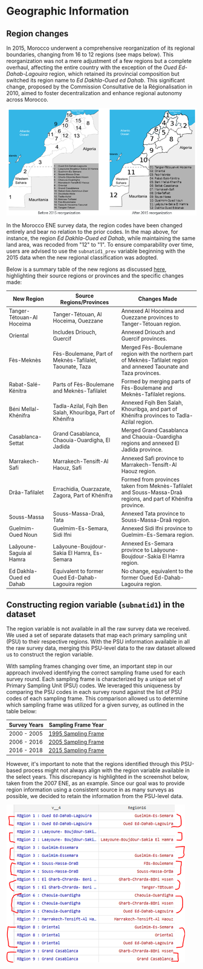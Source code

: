 # Geographic Information

## Region changes
In 2015, Morocco underwent a comprehensive reorganization of its regional boundaries, changing from 16 to 12 regions (see maps below). This reorganization was not a mere adjustment of a few regions but a complete overhaul, affecting the entire country with the exception of the *Oued Ed-Dahab-Lagouira* region, which retained its provincial composition but switched its region name to *Ed Dakhla-Oued ed Dahab*. This significant change, proposed by the Commission Consultative de la Régionalisation in 2010, aimed to foster decentralization and enhance regional autonomy across Morocco.

![Map](Utilities/Morocco_map.PNG)

In the Morocco ENE survey data, the region codes have been changed entirely and bear no relation to the prior codes. In the map above, for instance, the region *Ed Dakhla-Oued ed Dahab*, while maintaining the same land area, was recoded from "12" to "1". To ensure comparability over time, users are advised to use the `subnatid1_prev` variable beginning with the 2015 data when the new regional classification was adopted. 

Below is a summary table of the new regions as discussed [here](http://www.statoids.com/uma.html), highlighting their source regions or provinces and the specific changes made:

| New Region               | Source Regions/Provinces                            | Changes Made                                                                                                         |
|--------------------------|-----------------------------------------------------|----------------------------------------------------------------------------------------------------------------------|
| Tanger-Tétouan-Al Hoceima| Tanger-Tétouan, Al Hoceima, Ouezzane                 | Annexed Al Hoceima and Ouezzane provinces to Tanger-Tétouan region.                                                 |
| Oriental                 | Includes Driouch, Guercif                           | Annexed Driouch and Guercif provinces.                                                                               |
| Fès-Meknès               | Fès-Boulemane, Part of Meknès-Tafilalet, Taounate, Taza | Merged Fès-Boulemane region with the northern part of Meknès-Tafilalet region and annexed Taounate and Taza provinces.|
| Rabat-Salé-Kénitra       | Parts of Fès-Boulemane and Meknès-Tafilalet          | Formed by merging parts of Fès-Boulemane and Meknès-Tafilalet regions.                                               |
| Béni Mellal-Khénifra     | Tadla-Azilal, Fqih Ben Salah, Khouribga, Part of Khénifra | Annexed Fqih Ben Salah, Khouribga, and part of Khénifra provinces to Tadla-Azilal region.                             |
| Casablanca-Settat        | Grand Casablanca, Chaouia-Ouardigha, El Jadida      | Merged Grand Casablanca and Chaouia-Ouardigha regions and annexed El Jadida province.                                |
| Marrakech-Safi           | Marrakech-Tensift-Al Haouz, Safi                    | Annexed Safi province to Marrakech-Tensift-Al Haouz region.                                                          |
| Drâa-Tafilalet           | Errachidia, Ouarzazate, Zagora, Part of Khénifra    | Formed from provinces taken from Meknès-Tafilalet and Souss-Massa-Draâ regions, and part of Khénifra province.       |
| Souss-Massa              | Souss-Massa-Draâ, Tata                              | Annexed Tata province to Souss-Massa-Draâ region.                                                                    |
| Guelmim-Oued Noun        | Guelmim-Es-Semara, Sidi Ifni                        | Annexed Sidi Ifni province to Guelmim-Es-Semara region.                                                              |
| Laâyoune-Saguia al Hamra | Laâyoune-Boujdour-Sakia El Hamra, Es-Semara          | Annexed Es-Semara province to Laâyoune-Boujdour-Sakia El Hamra region.                                               |
| Ed Dakhla-Oued ed Dahab  | Equivalent to former Oued Ed-Dahab-Lagouira region   | No change, equivalent to the former Oued Ed-Dahab-Lagouira region.                                                   |

## Constructing region variable (`subnatid1`) in the dataset
The region variable is not available in all the raw survey data we received. We used a set of separate datasets that map each primary sampling unit (PSU) to their respective regions. With the PSU information available in all the raw survey data, merging this PSU-level data to the raw dataset allowed us to construct the region variable. 

With sampling frames changing over time, an important step in our approach involved identifying the correct sampling frame used for each survey round. Each sampling frame is characterized by a unique set of Primary Sampling Unit (PSU) codes. We leveraged this uniqueness by comparing the PSU codes in each survey round against the list of PSU codes of each sampling frame. This comparison allowed us to determine which sampling frame was utilized for a given survey, as outlined in the table below:

| Survey Years            | Sampling Frame Year                          |
|-------------------------|----------------------------------------------|
| 2000 - 2005             | [1995 Sampling Frame](Utilities/Additional%20Files/up_region_1995.dta)                          |
| 2006 - 2016             | [2005 Sampling Frame](Utilities/Additional%20Files/up_region_2005.dta)                            |
| 2016 - 2018             | [2015 Sampling Frame](Utilities/Additional%20Files/up_region_2015.dta)                            |

However, it's important to note that the regions identified through this PSU-based process might not always align with the region variable available in the select years. This discrepancy is highlighted in the screenshot below, taken from the 2007 ENE, as an example. Since our goal was to provide region information using a consistent source in as many surveys as possible, we decided to retain the information from the PSU-level data. 

![Map](Utilities/region_mismatch.png)


